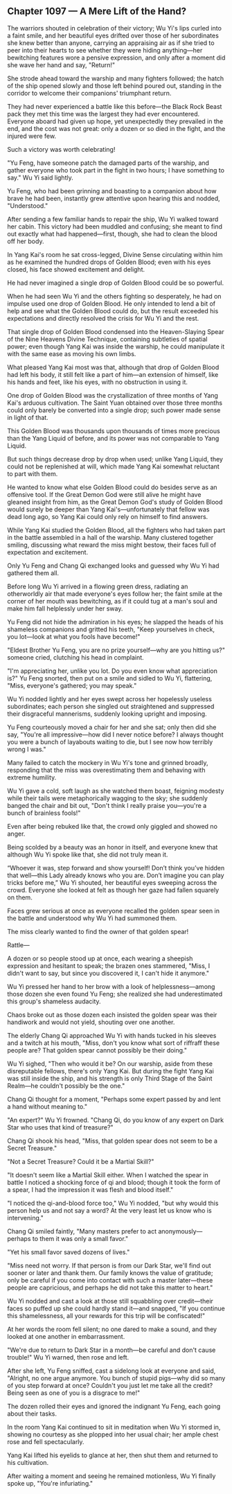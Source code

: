 ## Chapter 1097 — A Mere Lift of the Hand?

The warriors shouted in celebration of their victory; Wu Yi's lips curled into a faint smile, and her beautiful eyes drifted over those of her subordinates she knew better than anyone, carrying an appraising air as if she tried to peer into their hearts to see whether they were hiding anything—her bewitching features wore a pensive expression, and only after a moment did she wave her hand and say, "Return!"

She strode ahead toward the warship and many fighters followed; the hatch of the ship opened slowly and those left behind poured out, standing in the corridor to welcome their companions' triumphant return.

They had never experienced a battle like this before—the Black Rock Beast pack they met this time was the largest they had ever encountered. Everyone aboard had given up hope, yet unexpectedly they prevailed in the end, and the cost was not great: only a dozen or so died in the fight, and the injured were few.

Such a victory was worth celebrating!

"Yu Feng, have someone patch the damaged parts of the warship, and gather everyone who took part in the fight in two hours; I have something to say." Wu Yi said lightly.

Yu Feng, who had been grinning and boasting to a companion about how brave he had been, instantly grew attentive upon hearing this and nodded, "Understood."

After sending a few familiar hands to repair the ship, Wu Yi walked toward her cabin. This victory had been muddled and confusing; she meant to find out exactly what had happened—first, though, she had to clean the blood off her body.

In Yang Kai's room he sat cross-legged, Divine Sense circulating within him as he examined the hundred drops of Golden Blood; even with his eyes closed, his face showed excitement and delight.

He had never imagined a single drop of Golden Blood could be so powerful.

When he had seen Wu Yi and the others fighting so desperately, he had on impulse used one drop of Golden Blood. He only intended to lend a bit of help and see what the Golden Blood could do, but the result exceeded his expectations and directly resolved the crisis for Wu Yi and the rest.

That single drop of Golden Blood condensed into the Heaven-Slaying Spear of the Nine Heavens Divine Technique, containing subtleties of spatial power; even though Yang Kai was inside the warship, he could manipulate it with the same ease as moving his own limbs.

What pleased Yang Kai most was that, although that drop of Golden Blood had left his body, it still felt like a part of him—an extension of himself, like his hands and feet, like his eyes, with no obstruction in using it.

One drop of Golden Blood was the crystallization of three months of Yang Kai's arduous cultivation. The Saint Yuan obtained over those three months could only barely be converted into a single drop; such power made sense in light of that.

This Golden Blood was thousands upon thousands of times more precious than the Yang Liquid of before, and its power was not comparable to Yang Liquid.

But such things decrease drop by drop when used; unlike Yang Liquid, they could not be replenished at will, which made Yang Kai somewhat reluctant to part with them.

He wanted to know what else Golden Blood could do besides serve as an offensive tool. If the Great Demon God were still alive he might have gleaned insight from him, as the Great Demon God's study of Golden Blood would surely be deeper than Yang Kai's—unfortunately that fellow was dead long ago, so Yang Kai could only rely on himself to find answers.

While Yang Kai studied the Golden Blood, all the fighters who had taken part in the battle assembled in a hall of the warship. Many clustered together smiling, discussing what reward the miss might bestow, their faces full of expectation and excitement.

Only Yu Feng and Chang Qi exchanged looks and guessed why Wu Yi had gathered them all.

Before long Wu Yi arrived in a flowing green dress, radiating an otherworldly air that made everyone's eyes follow her; the faint smile at the corner of her mouth was bewitching, as if it could tug at a man's soul and make him fall helplessly under her sway.

Yu Feng did not hide the admiration in his eyes; he slapped the heads of his shameless companions and gritted his teeth, "Keep yourselves in check, you lot—look at what you fools have become!"

"Eldest Brother Yu Feng, you are no prize yourself—why are you hitting us?" someone cried, clutching his head in complaint.

"I'm appreciating her, unlike you lot. Do you even know what appreciation is?" Yu Feng snorted, then put on a smile and sidled to Wu Yi, flattering, "Miss, everyone's gathered; you may speak."

Wu Yi nodded lightly and her eyes swept across her hopelessly useless subordinates; each person she singled out straightened and suppressed their disgraceful mannerisms, suddenly looking upright and imposing.

Yu Feng courteously moved a chair for her and she sat; only then did she say, "You're all impressive—how did I never notice before? I always thought you were a bunch of layabouts waiting to die, but I see now how terribly wrong I was."

Many failed to catch the mockery in Wu Yi's tone and grinned broadly, responding that the miss was overestimating them and behaving with extreme humility.

Wu Yi gave a cold, soft laugh as she watched them boast, feigning modesty while their tails were metaphorically wagging to the sky; she suddenly banged the chair and bit out, "Don't think I really praise you—you're a bunch of brainless fools!"

Even after being rebuked like that, the crowd only giggled and showed no anger.

Being scolded by a beauty was an honor in itself, and everyone knew that although Wu Yi spoke like that, she did not truly mean it.

“Whoever it was, step forward and show yourself! Don’t think you’ve hidden that well—this Lady already knows who you are. Don’t imagine you can play tricks before me,” Wu Yi shouted, her beautiful eyes sweeping across the crowd. Everyone she looked at felt as though her gaze had fallen squarely on them.

Faces grew serious at once as everyone recalled the golden spear seen in the battle and understood why Wu Yi had summoned them.

The miss clearly wanted to find the owner of that golden spear!

Rattle—

A dozen or so people stood up at once, each wearing a sheepish expression and hesitant to speak; the brazen ones stammered, "Miss, I didn't want to say, but since you discovered it, I can't hide it anymore."

Wu Yi pressed her hand to her brow with a look of helplessness—among those dozen she even found Yu Feng; she realized she had underestimated this group's shameless audacity.

Chaos broke out as those dozen each insisted the golden spear was their handiwork and would not yield, shouting over one another.

The elderly Chang Qi approached Wu Yi with hands tucked in his sleeves and a twitch at his mouth, "Miss, don't you know what sort of riffraff these people are? That golden spear cannot possibly be their doing."

Wu Yi sighed, "Then who would it be? On our warship, aside from these disreputable fellows, there's only Yang Kai. But during the fight Yang Kai was still inside the ship, and his strength is only Third Stage of the Saint Realm—he couldn't possibly be the one."

Chang Qi thought for a moment, "Perhaps some expert passed by and lent a hand without meaning to."

"An expert?" Wu Yi frowned. "Chang Qi, do you know of any expert on Dark Star who uses that kind of treasure?"

Chang Qi shook his head, "Miss, that golden spear does not seem to be a Secret Treasure."

"Not a Secret Treasure? Could it be a Martial Skill?"

"It doesn't seem like a Martial Skill either. When I watched the spear in battle I noticed a shocking force of qi and blood; though it took the form of a spear, I had the impression it was flesh and blood itself."

"I noticed the qi-and-blood force too," Wu Yi nodded, "but why would this person help us and not say a word? At the very least let us know who is intervening."

Chang Qi smiled faintly, "Many masters prefer to act anonymously—perhaps to them it was only a small favor."

"Yet his small favor saved dozens of lives."

"Miss need not worry. If that person is from our Dark Star, we'll find out sooner or later and thank them. Our family knows the value of gratitude; only be careful if you come into contact with such a master later—these people are capricious, and perhaps he did not take this matter to heart."

Wu Yi nodded and cast a look at those still squabbling over credit—their faces so puffed up she could hardly stand it—and snapped, "If you continue this shamelessness, all your rewards for this trip will be confiscated!"

At her words the room fell silent; no one dared to make a sound, and they looked at one another in embarrassment.

"We're due to return to Dark Star in a month—be careful and don't cause trouble!" Wu Yi warned, then rose and left.

After she left, Yu Feng sniffed, cast a sidelong look at everyone and said, "Alright, no one argue anymore. You bunch of stupid pigs—why did so many of you step forward at once? Couldn't you just let me take all the credit? Being seen as one of you is a disgrace to me!"

The dozen rolled their eyes and ignored the indignant Yu Feng, each going about their tasks.

In the room Yang Kai continued to sit in meditation when Wu Yi stormed in, showing no courtesy as she plopped into her usual chair; her ample chest rose and fell spectacularly.

Yang Kai lifted his eyelids to glance at her, then shut them and returned to his cultivation.

After waiting a moment and seeing he remained motionless, Wu Yi finally spoke up, "You're infuriating."